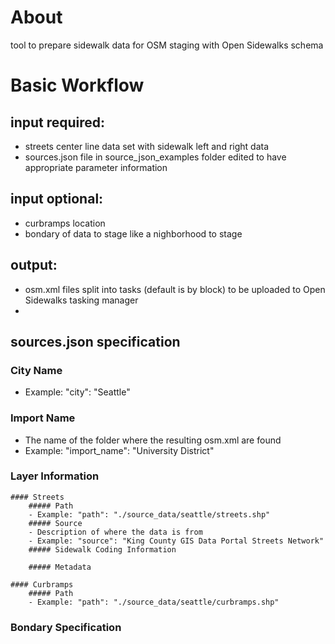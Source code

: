 # About
tool to prepare sidewalk data for OSM staging with Open Sidewalks schema

# Basic Workflow
## input required:
- streets center line data set with sidewalk left and right data
- sources.json file in source_json_examples folder edited to have appropriate parameter information

## input optional:
- curbramps location
- bondary of data to stage like a nighborhood to stage

## output:
- osm.xml files split into tasks (default is by block) to be uploaded to Open Sidewalks tasking manager
- 

## sources.json specification
### City Name
- Example: "city": "Seattle"

### Import Name
- The name of the folder where the resulting osm.xml are found
- Example: "import_name": "University District"

### Layer Information
	#### Streets
		##### Path
		- Example: "path": "./source_data/seattle/streets.shp"
		##### Source
		- Description of where the data is from
		- Example: "source": "King County GIS Data Portal Streets Network"
		##### Sidewalk Coding Information

		##### Metadata

	#### Curbramps
		##### Path
		- Example: "path": "./source_data/seattle/curbramps.shp"

### Bondary Specification

